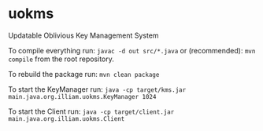 # uokms

Updatable Oblivious Key Management System

To compile everything run:
`javac -d out src/*.java`
or (recommended):
`mvn compile` from the root repository.

To rebuild the package run:
`mvn clean package`

To start the KeyManager run:
`java -cp target/kms.jar main.java.org.illiam.uokms.KeyManager 1024`

To start the Client run:
`java -cp target/client.jar main.java.org.illiam.uokms.Client`
